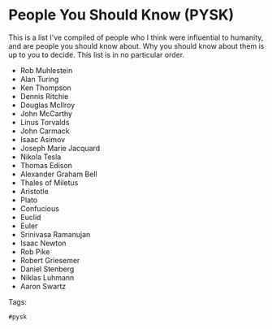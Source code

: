 # People You Should Know (PYSK)

This is a list I've compiled of people who I think were influential to
humanity, and are people you should know about. Why you should know about
them is up to you to decide. This list is in no particular order.

* Rob Muhlestein
* Alan Turing
* Ken Thompson
* Dennis Ritchie
* Douglas McIlroy
* John McCarthy
* Linus Torvalds
* John Carmack
* Isaac Asimov
* Joseph Marie Jacquard
* Nikola Tesla
* Thomas Edison
* Alexander Graham Bell
* Thales of Miletus
* Aristotle
* Plato
* Confucious
* Euclid
* Euler
* Srinivasa Ramanujan
* Isaac Newton
* Rob Pike
* Robert Griesemer
* Daniel Stenberg
* Niklas Luhmann
* Aaron Swartz

Tags:

	#pysk

